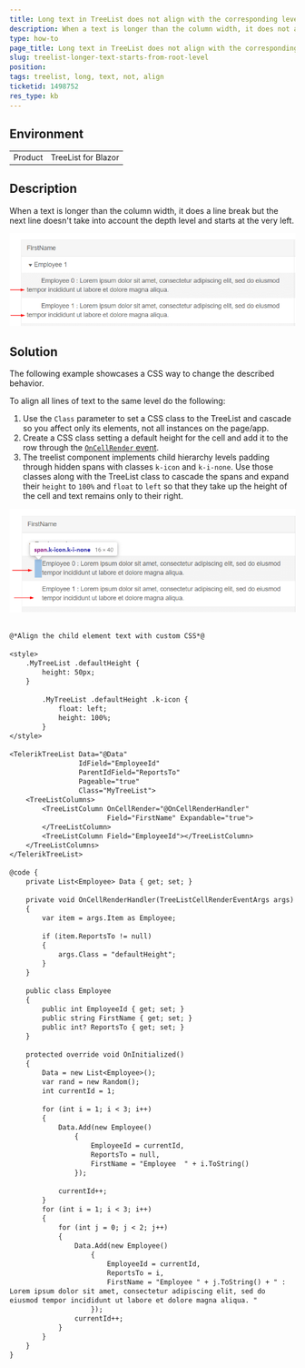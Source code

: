 ```yaml
---
title: Long text in TreeList does not align with the corresponding level
description: When a text is longer than the column width, it does not align with the corresponding level and starts from the very left
type: how-to
page_title: Long text in TreeList does not align with the corresponding level
slug: treelist-longer-text-starts-from-root-level
position: 
tags: treelist, long, text, not, align
ticketid: 1498752
res_type: kb
---
```


## Environment
<table>
	<tbody>
		<tr>
			<td>Product</td>
			<td>TreeList for Blazor</td>
		</tr>
	</tbody>
</table>


## Description
When a text is longer than the column width, it does a line break but the next line doesn't take into account the depth level and starts at the very left.

![treelist-long-text-not-aligned](images/treelist-long-text-not-aligned.png)


## Solution

The following example showcases a CSS way to change the described behavior.

To align all lines of text to the same level do the following:

1. Use the `Class` parameter to set a CSS class to the TreeList and cascade so you affect only its elements, not all instances on the page/app.
1. Create a CSS class setting a default height for the cell and add it to the row through the [`OnCellRender` event](slug://treelist-column-events#oncellrender).
1. The treelist component implements child hierarchy levels padding through hidden spans with classes `k-icon` and `k-i-none`. Use those classes along with the TreeList class to cascade the spans and expand their `height` to `100%` and `float` to `left` so that they take up the height of the cell and text remains only to their right.

![treelist-long-text-aligned](images/treelist-long-text-aligned.png)

````RAZOR

@*Align the child element text with custom CSS*@

<style>
    .MyTreeList .defaultHeight {
        height: 50px;
    }

        .MyTreeList .defaultHeight .k-icon {
            float: left;
            height: 100%;
        }
</style>

<TelerikTreeList Data="@Data"
                 IdField="EmployeeId"
                 ParentIdField="ReportsTo"
                 Pageable="true"
                 Class="MyTreeList">
    <TreeListColumns>
        <TreeListColumn OnCellRender="@OnCellRenderHandler"
                        Field="FirstName" Expandable="true">
        </TreeListColumn>
        <TreeListColumn Field="EmployeeId"></TreeListColumn>
    </TreeListColumns>
</TelerikTreeList>

@code {
    private List<Employee> Data { get; set; }

    private void OnCellRenderHandler(TreeListCellRenderEventArgs args)
    {
        var item = args.Item as Employee;

        if (item.ReportsTo != null)
        {
            args.Class = "defaultHeight";
        }
    }

    public class Employee
    {
        public int EmployeeId { get; set; }
        public string FirstName { get; set; }
        public int? ReportsTo { get; set; }
    }

    protected override void OnInitialized()
    {
        Data = new List<Employee>();
        var rand = new Random();
        int currentId = 1;

        for (int i = 1; i < 3; i++)
        {
            Data.Add(new Employee()
                {
                    EmployeeId = currentId,
                    ReportsTo = null,
                    FirstName = "Employee  " + i.ToString()
                });

            currentId++;
        }
        for (int i = 1; i < 3; i++)
        {
            for (int j = 0; j < 2; j++)
            {
                Data.Add(new Employee()
                    {
                        EmployeeId = currentId,
                        ReportsTo = i,
                        FirstName = "Employee " + j.ToString() + " : Lorem ipsum dolor sit amet, consectetur adipiscing elit, sed do eiusmod tempor incididunt ut labore et dolore magna aliqua. "
                    });
                currentId++;
            }
        }
    }
}
````

